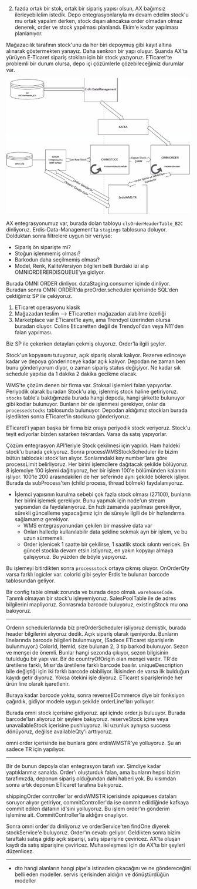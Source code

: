 2. fazda ortak bir stok, ortak bir sipariş yapısı olsun, AX bağımsız ilerleyebilelim istedik. Depo entegrasyonlarıyla mı devam edelim stock'u mu ortak yapalım derken, stock dışarı alıncaksa order olmadan olmaz denerek, order ve stock yapılması planlandı. Ekim'e kadar yapılması planlanıyor.

Mağazacılık tarafının stock'unu da her biri depoymuş gibi kayıt altına alınarak göstermekten yanayız. Daha senkron bir yapı oluşur. Şuanda AX'ta yürüyen E-Ticaret sipariş stokları için bir stock yazıyoruz. ETicaret'te problemli bir durum olursa, depo içi çözümlerle çözebileceğimiz durumlar var.

![Alt text](./assets/omni-flow.png)

AX entegrasyonumuz var, burada dolan tabloyu `clsOrderHeaderTable_B2C` dinliyoruz. Erdis-Data-Management'ta `stagings` tablosuna doluyor. Dolduktan sonra filtrelere uygun bir veriyse:
  - Sipariş ön siparişte mi?
  - Stoğun işlenmemiş olması?
  - Barkodun daha seçilmemiş olması?
  - Model, Renk, KaliteVersiyon bilgileri belli
Burdaki izi alıp OMNIORDERERDISQUEUE'ya gidiyor. 

Burada OMNI ORDER dinliyor. dataStaging.consumer içinde dinliyor. Buradan sonra OMNI ORDER'da preOrder.scheduler içerisinde SQL'den çektiğimiz SP ile çekiyoruz.

1. ETicaret operasyonu klasik
2. Mağazadan teslim --> ETicaretten mağazadan alabilme özelliği
3. Marketplace var ETicaret'le aynı, ama Trendyol üzerinden olursa buradan oluyor. Colins Eticaretten değil de Trendyol'dan veya N11'den falan yapılması.

Biz SP ile çekerken detayları çekmiş oluyoruz. Order'la ilgili şeyler.

Stock'un kopyasını tutuyoruz, açık sipariş olarak kalıyor. Rezerve edinceye kadar ve depoya gönderinceye kadar açık kalıyor. Depodan ne zaman ben bunu gönderiyorum diyor, o zaman sipariş status değişiyor. Ne kadar sık schedule yapılsa da 1 dakika 2 dakika gecikme olacak.

WMS'te çözüm denen bir firma var. Stoksal işlemleri falan yapıyorlar. Periyodik olarak buradan Stock'u alıp, işlenmiş stock haline getiriyoruz. `stocks` table'a baktığımzda burada hangi depoda, hangi şirkette bulunuyor gibi kodlar bulunuyor. Bunların bir de işlenmesi gerekiyor, onlar da `processedstocks` tablosunda bulunuyor. Depodan aldığımız stockları burada işledikten sonra ETicaret'in stockuna gönderiyoruz. 

ETicaret'i yapan başka bir firma biz oraya periyodik stock veriyoruz. Stock'u teyit ediyorlar bizden satarken tekrardan. Varsa da satış yapıyorlar. 

Çözüm entegrasyon API'leriyle Stock çekilmesi için yapıldı. Ham haldeki stock'u burada çekiyoruz. Sonra processWMSStockScheduler ile bizim bütün tablodaki stock'ları alıyor. Sonlarındaki key number'lara göre processLimit belirliyoruz. Her birini işlemcilere dağıtacak şekilde bölüyoruz. 8 işlemciye 100 işlemi dağıtıyoruz, her bir işlem 100'e bölümünden kalanını işliyor. 100'le 200 arasındakileri de her seferinde aynı şekilde bölerek işliyor. Burada da subProcess'ten (child process, thread bölmek) faydalanıyoruz.

- İşlemci yapısının kurulma sebebi çok fazla stock olması (27100), bunların her birini işlemek gerekiyor. Bunu yapmak için node'un stream yapısından da faydalanıyoruz. En hızlı zamanda yapılması gerekiliyor, sürekli güncelleme yapacağımız için de süreyle ilgili de bir hızlandırma sağlamamız gerekiyor.
  - WMS entegrasyonundan çekilen bir massive data var
  - Onları halledip kullanılabilir data şekline sokmak ayrı bir işlem, ve bu uzun sürmemeli.
  - Order işlenicek 1 saatte bir çekilirse, 1 saatlik stock sıkıntı vericek. En güncel stockla devam etsin istiyoruz, en yakın kopyayı almaya çalışıyoruz. Bu yüzden de böyle yapıyoruz.

Bu işlemeyi bitirdikten sonra `processstock` ortaya çıkmış oluyor. OnOrderQty varsa farklı logicler var. colorId gibi şeyler Erdis'te bulunan barcode tablosundan geliyor. 

Bir config table olmak zorunda ve burada depo olmalı. `warehouseCode`. Tanımlı olmayan bir stock'u işleyemiyoruz. SalesPoolTable ile de adres bilgilerini mapliyoruz. Sonrasnıda barcode buluyoruz, existingStock mu ona bakıyoruz. 

----

Orderın schedulerlarında biz preOrderScheduler işliyoruz demiştik, burada header bilgilerini alıyoruz dedik. Açık sipariş olarak işeniyordu. Bunların linelarında barcode bilgileri bulunmuyor, (Sadece ETicaret siparişlerin bulunmuyor.) ColorId, ItemId, size bulunan 2, 3 tip barkod bulunuyor. Sezon ve menşei de önemli. Bunlar hangi sezonda çıkıyor, sezon bilgisinin tutulduğu bir yapı var. Bir de countryOfOrigin olan menşei vardır. TR'de üretilene farklı, Mısır'da üretilene farklı barcode basılır. uniqueDescription bile değiştiği için iki farklı barcode olabiliyor. İkisinden de varsa ilk bulduğun kayıdı getir diyoruz. Yoksa ötekini işle diyoruz. ETicaret siparişlerinde her ürün line olarak işaretlenir.

Buraya kadar barcode yoktu, sonra reverseECommerce diye bir fonksiyon çağırdık, gidiyor modele uygun şekilde orderLine'ları yolluyor.

Burada omni stock içerisine gidiyoruz. api içinde order.js buluuyor. Burada barcode'ları alıyoruz bir şeylere bakıyoruz. reserveStock içine veya unavailableStock içerisine pushluyoruz. İki uzunluk aynıysa success dönüyoruz, değilse availableQty'i arttıyoruz.

omni order içerisinde ise bunlara göre erdisWMSTR'ye yolluyoruz. Şu an sadece TR için yapılıyor.

---

Bir de bunun depoyla olan entegrasyon tarafı var. Şimdiye kadar yaptıklarımız sanalda. Order'ı oluşturduk falan, ama bunların hepsi bizim tarafımızda, deponun sipariş olduğundan dahi haberi yok. Bu kısımdan sonra artık deponun ETicaret tarafına bakıyoruz.

shippingOrder controller'lar erdisWMSTR içerisinde apiqueues dataları soruyor alıyor getiriyor, commitController'da ise commit edildiğinde kafkaya commit edilen datanın id'sini yolluyoruz. Bu işlem order'ın gönderim işlemine ait. CommitController'la aldığını onaylıyor.

Sonra omni order'da dinliyoruz ve orderService'ten findOne diyerek stockService'e buluyoruz. Order'ın cevabı geliyor. Geldikten sonra bizim taraftaki satışa gidip açık siparişi, satış siparişine çeviricez. AX'ta oluşan kaydı da satış siparişine çeviricez. Muhaseleşmesi için de AX'ta bir şeyleri düzenlicez.

---

- dto hangi alanların hangi pipe'a istinaden çıkacağını ve ne göndereceğini belli eden modeller. servis içerisinden aldığın ve dönüştürdüğün modeller
